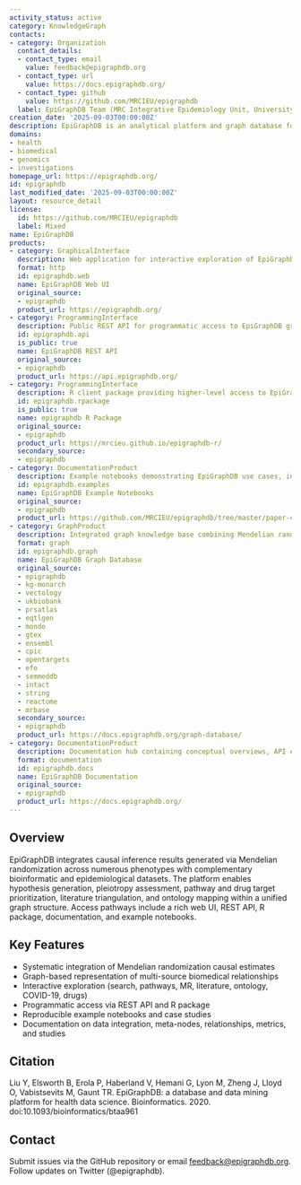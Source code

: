 ```yaml
---
activity_status: active
category: KnowledgeGraph
contacts:
- category: Organization
  contact_details:
  - contact_type: email
    value: feedback@epigraphdb.org
  - contact_type: url
    value: https://docs.epigraphdb.org/
  - contact_type: github
    value: https://github.com/MRCIEU/epigraphdb
  label: EpiGraphDB Team (MRC Integrative Epidemiology Unit, University of Bristol)
creation_date: '2025-09-03T00:00:00Z'
description: EpiGraphDB is an analytical platform and graph database for health data science that integrates Mendelian randomization causal estimates across a wide range of phenotypes with diverse bioinformatic and epidemiological resources. It supports systematic causal inference, data mining, and exploration through a web application, API, R package, and curated graph knowledge base.
domains:
- health
- biomedical
- genomics
- investigations
homepage_url: https://epigraphdb.org/
id: epigraphdb
last_modified_date: '2025-09-03T00:00:00Z'
layout: resource_detail
license:
  id: https://github.com/MRCIEU/epigraphdb
  label: Mixed
name: EpiGraphDB
products:
- category: GraphicalInterface
  description: Web application for interactive exploration of EpiGraphDB including search, causal estimates, pathways, literature evidence, ontology, and visualization gallery
  format: http
  id: epigraphdb.web
  name: EpiGraphDB Web UI
  original_source:
  - epigraphdb
  product_url: https://epigraphdb.org/
- category: ProgrammingInterface
  description: Public REST API for programmatic access to EpiGraphDB graph entities, relationships, causal estimates, and metadata
  id: epigraphdb.api
  is_public: true
  name: EpiGraphDB REST API
  original_source:
  - epigraphdb
  product_url: https://api.epigraphdb.org/
- category: ProgrammingInterface
  description: R client package providing higher-level access to EpiGraphDB API endpoints and analysis workflows
  id: epigraphdb.rpackage
  is_public: true
  name: epigraphdb R Package
  original_source:
  - epigraphdb
  product_url: https://mrcieu.github.io/epigraphdb-r/
  secondary_source:
  - epigraphdb
- category: DocumentationProduct
  description: Example notebooks demonstrating EpiGraphDB use cases, including causal inference, pleiotropy assessment, drug target identification, literature triangulation, and metadata queries
  id: epigraphdb.examples
  name: EpiGraphDB Example Notebooks
  original_source:
  - epigraphdb
  product_url: https://github.com/MRCIEU/epigraphdb/tree/master/paper-case-studies
- category: GraphProduct
  description: Integrated graph knowledge base combining Mendelian randomization causal estimates, pathway, QTL, drug, literature-derived, and ontology-backed relationships (Neo4j backend)
  format: graph
  id: epigraphdb.graph
  name: EpiGraphDB Graph Database
  original_source:
  - epigraphdb
  - kg-monarch
  - vectology
  - ukbiobank
  - prsatlas
  - eqtlgen
  - mondo
  - gtex
  - ensembl
  - cpic
  - opentargets
  - efo
  - semmeddb
  - intact
  - string
  - reactome
  - mrbase
  secondary_source:
  - epigraphdb
  product_url: https://docs.epigraphdb.org/graph-database/
- category: DocumentationProduct
  description: Documentation hub containing conceptual overviews, API endpoint references, data integration details, metrics, and research study links
  format: documentation
  id: epigraphdb.docs
  name: EpiGraphDB Documentation
  original_source:
  - epigraphdb
  product_url: https://docs.epigraphdb.org/
---
```


## Overview

EpiGraphDB integrates causal inference results generated via Mendelian randomization across numerous phenotypes with complementary bioinformatic and epidemiological datasets. The platform enables hypothesis generation, pleiotropy assessment, pathway and drug target prioritization, literature triangulation, and ontology mapping within a unified graph structure. Access pathways include a rich web UI, REST API, R package, documentation, and example notebooks.

## Key Features

- Systematic integration of Mendelian randomization causal estimates
- Graph-based representation of multi-source biomedical relationships
- Interactive exploration (search, pathways, MR, literature, ontology, COVID-19, drugs)
- Programmatic access via REST API and R package
- Reproducible example notebooks and case studies
- Documentation on data integration, meta-nodes, relationships, metrics, and studies

## Citation

Liu Y, Elsworth B, Erola P, Haberland V, Hemani G, Lyon M, Zheng J, Lloyd O, Vabistsevits M, Gaunt TR. EpiGraphDB: a database and data mining platform for health data science. Bioinformatics. 2020. doi:10.1093/bioinformatics/btaa961

## Contact

Submit issues via the GitHub repository or email feedback@epigraphdb.org. Follow updates on Twitter (@epigraphdb).
